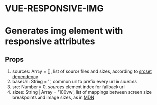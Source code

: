 # VUE-RESPONSIVE-IMG
# Generates img element with responsive attributes

## Props
1. sources: Array = [], list of source files and sizes, according to [srcset dependency](https://www.npmjs.com/package/srcset)
2. baseUrl: String = '', common url to prefix every url in *sources*
3. src: Number = 0, *sources* element index for fallback url
4. sizes: String | Array = '100vw', list of mappings between screen size breakpoints and image sizes, as in [MDN](https://developer.mozilla.org/en-US/docs/Learn/HTML/Multimedia_and_embedding/Responsive_images#Resolution_switching_Different_sizes)